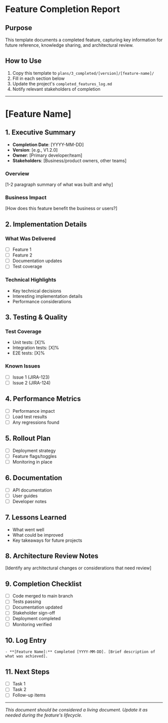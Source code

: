 # Feature Completion Report

## Purpose
This template documents a completed feature, capturing key information for future reference, knowledge sharing, and architectural review.

## How to Use
1. Copy this template to `plans/3_completed/[version]/[feature-name]/`
2. Fill in each section below
3. Update the project's `completed_features_log.md`
4. Notify relevant stakeholders of completion

---

# [Feature Name]

## 1. Executive Summary
- **Completion Date**: [YYYY-MM-DD]
- **Version**: [e.g., V1.2.0]
- **Owner**: [Primary developer/team]
- **Stakeholders**: [Business/product owners, other teams]

### Overview
[1-2 paragraph summary of what was built and why]

### Business Impact
[How does this feature benefit the business or users?]

## 2. Implementation Details

### What Was Delivered
- [ ] Feature 1
- [ ] Feature 2
- [ ] Documentation updates
- [ ] Test coverage

### Technical Highlights
- Key technical decisions
- Interesting implementation details
- Performance considerations

## 3. Testing & Quality

### Test Coverage
- Unit tests: [X]%
- Integration tests: [X]%
- E2E tests: [X]%

### Known Issues
- [ ] Issue 1 (JIRA-123)
- [ ] Issue 2 (JIRA-124)

## 4. Performance Metrics
- [ ] Performance impact
- [ ] Load test results
- [ ] Any regressions found

## 5. Rollout Plan
- [ ] Deployment strategy
- [ ] Feature flags/toggles
- [ ] Monitoring in place

## 6. Documentation
- [ ] API documentation
- [ ] User guides
- [ ] Developer notes

## 7. Lessons Learned
- What went well
- What could be improved
- Key takeaways for future projects

## 8. Architecture Review Notes
[Identify any architectural changes or considerations that need review]

## 9. Completion Checklist
- [ ] Code merged to main branch
- [ ] Tests passing
- [ ] Documentation updated
- [ ] Stakeholder sign-off
- [ ] Deployment completed
- [ ] Monitoring verified

## 10. Log Entry
```
- **[Feature Name]:** Completed [YYYY-MM-DD]. [Brief description of what was achieved].
```

## 11. Next Steps
- [ ] Task 1
- [ ] Task 2
- [ ] Follow-up items

---

*This document should be considered a living document. Update it as needed during the feature's lifecycle.*
